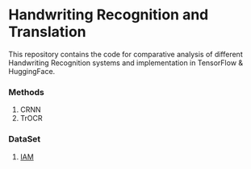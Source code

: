 # Handwriting Recognition and Translation


This repository contains the code for comparative analysis of different Handwriting Recognition systems and implementation in TensorFlow & HuggingFace.


### Methods

1. CRNN
2. TrOCR


### DataSet

1. [IAM](https://fki.tic.heia-fr.ch/databases/iam-handwriting-database)
